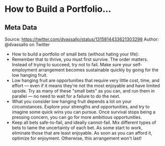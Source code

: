 # How to Build a Portfolio...

## Meta Data

Source:  https://twitter.com/dvassallo/status/1315814433621303298 
Author: @dvassallo on Twitter

- How to build a portfolio of small bets (without hating your life):
- Remember that to thrive, you must first survive. The order matters.
  Instead of trying to succeed, try not to fail. Make sure your self-employment arrangement becomes sustainable quickly by going for the low hanging fruit.
- Low hanging fruit are opportunities that require very little cost, time, and effort — even if it means they're not the most enjoyable and have limited upside.
  Try as many of these "small bets" as you can, and run them in parallel — no need to wait for a failure to do the next.
- What you consider low hanging fruit depends a lot on your circumstances. Explore your strengths and opportunities, and try to imagine some quick wins you can pursue. Once survival stops being a pressing concern, you can go for more ambitious opportunities.
- Keep all bets safe-to-fail, and ideally cannot-fail. Mix different types of bets to tame the uncertainty of each bet. As some start to work, eliminate those that are least enjoyable.
  As soon as you can afford it, optimize for enjoyment. Otherwise, this arrangement won't last!
